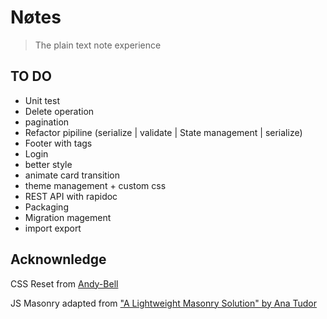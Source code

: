 # Nøtes

> The plain text note experience

## TO DO

- Unit test
- Delete operation
- pagination
- Refactor pipiline (serialize | validate | State management | serialize)
- Footer with tags
- Login
- better style
- animate card transition
- theme management + custom css
- REST API with rapidoc
- Packaging
- Migration magement
- import export


## Acknownledge

CSS Reset from [Andy-Bell](https://andy-bell.co.uk/a-more-modern-css-reset/)

JS Masonry adapted from ["A Lightweight Masonry Solution" by  Ana Tudor](https://css-tricks.com/a-lightweight-masonry-solution/) 
